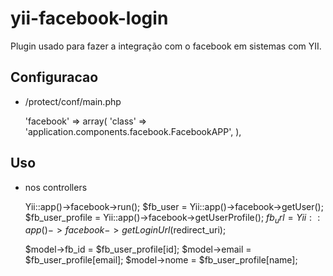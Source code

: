 yii-facebook-login
==================

Plugin usado para fazer a integração com o facebook em sistemas com YII.

Configuracao
-------


* /protect/conf/main.php

	'facebook' => array(
		'class' => 'application.components.facebook.FacebookAPP',
	),

Uso
-----

* nos controllers

	Yii::app()->facebook->run();
	$fb_user = Yii::app()->facebook->getUser();
	$fb_user_profile = Yii::app()->facebook->getUserProfile();
	$fb_url = Yii::app()->facebook->getLoginUrl($redirect_uri);

	$model->fb_id = $fb_user_profile[id];
	$model->email = $fb_user_profile[email];
	$model->nome = $fb_user_profile[name];
